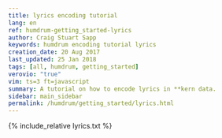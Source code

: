 ```yaml
---
title: lyrics encoding tutorial
lang: en
ref: humdrum-getting_started-lyrics
author: Craig Stuart Sapp
keywords: humdrum encoding tutorial lyrics
creation_date: 20 Aug 2017
last_updated: 25 Jan 2018
tags: [all, humdrum, getting_started]
verovio: "true"
vim: ts=3 ft=javascript
summary: A tutorial on how to encode lyrics in **kern data.
sidebar: main_sidebar
permalink: /humdrum/getting_started/lyrics.html
---
```


{% include_relative lyrics.txt %}

